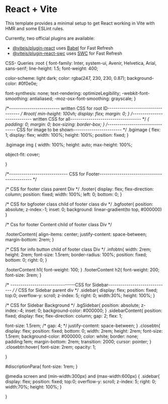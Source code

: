 # React + Vite

This template provides a minimal setup to get React working in Vite with HMR and some ESLint rules.

Currently, two official plugins are available:

- [@vitejs/plugin-react](https://github.com/vitejs/vite-plugin-react/blob/main/packages/plugin-react/README.md) uses [Babel](https://babeljs.io/) for Fast Refresh
- [@vitejs/plugin-react-swc](https://github.com/vitejs/vite-plugin-react-swc) uses [SWC](https://swc.rs/) for Fast Refresh


CSS- Queries 
:root {
  font-family: Inter, system-ui, Avenir, Helvetica, Arial, sans-serif;
  line-height: 1.5;
  font-weight: 400;

  color-scheme: light dark;
  color: rgba(247, 230, 230, 0.87);
  background-color: #0f0e0e;

  font-synthesis: none;
  text-rendering: optimizeLegibility;
  -webkit-font-smoothing: antialiased;
  -moz-osx-font-smoothing: grayscale;
}

/*------------------------- written CSS for root ID---------------------------------- */
#root{
  min-height: 100vh;
  display: flex;
  margin: 0;
}
/*---------------------------- written CSS for all----------------------------------- */
*{
  padding: 0;
  margin: 0;
  box-sizing: border-box;
}
/*-------------------------------- CSS for image to be shown------------------------ */
.bgimage {
  flex: 1;
  display: flex;
  width: 100%; 
  height: 100%; 
  position: fixed;
}

.bgimage img {
  width: 100%; 
  height: auto; 
  max-height: 100%; 
  
  object-fit: cover; 
  
}



/*----------------------------- CSS for Footer-------------------------------------------- */

/* CSS for footer class parent Div */
.footer{
  display: flex;
  flex-direction: column;
  position: fixed;
  width: 100%;
  left: 0;
  bottom: 0;
}

/* CSS for bgfooter class child of footer class div */
.bgfooter{
  position: absolute;
  z-index:-1;
  inset: 0;
  background: linear-gradient(to top, #000000)
}

/* Css for footer Content child of footer class Div */

.footerContent{
  align-items: center;
  justify-content: space-between;
  margin-bottom: 2rem;
}

/* CSS for info button child of footer class Div */
.infobtn{
  width: 2rem;
  height: 2rem;
  font-size: 1.5rem;
  border-radius: 100%;
  position: fixed;
  bottom: 0;
  right: 0;
}

.footerContent h1{
  font-weight: 100;
}
.footerContent h2{
  font-weight: 200;
  font-size: 3rem;
}

/* --------------------------------CSS for Sidebar------------------------------ */
/* CSS for Sidebar parent div  */
.sidebar{
  display: flex;
  position: fixed;
  top:0;
  overflow-y: scroll;
  z-index: 5;
  right: 0;
  width:30%;
  height: 100%;
}

/* CSS for Sidebar Background */
.bgSidebar{
  position: absolute;
  z-index:-4;
  inset: 0;
  background-color: #000000;
}
.sidebarContent{
  position: fixed;
  display: flex;
  flex-direction: column;
  gap: 2;
  flex: 1;
  
  font-size: 1.5rem;
  /* gap: 4; */
  justify-content: space-between;
}
.closebtn{
  display: flex;
  position: fixed;
  bottom: 0;
  width: 2rem;
  height: 2rem;
  font-size: 1.5rem;
  background-color: #000000;
  color: white;
  border: none;
  padding:1em;
  margin-bottom: 2rem;
  transition: 2000;
  cursor: pointer;
}
.closebtn:hover{
  font-size: 2rem;
  opacity: 1;

}

#discriptionPara{
  font-size: 1rem;
}

@media screen and (min-width:300px) and (max-width:600px) {
  .sidebar{
    display: flex;
    position: fixed;
    top:0;
    overflow-y: scroll;
    z-index: 5;
    right: 0;
    width:70%;
    height: 100%;
  }
  
}